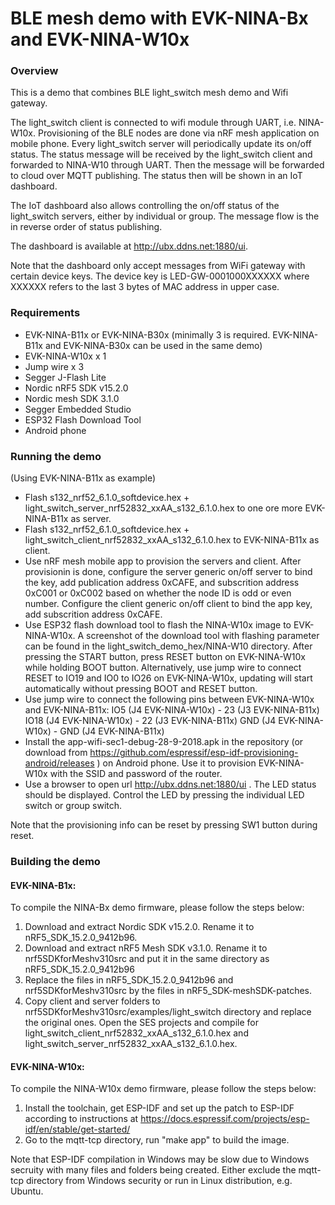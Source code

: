 # BLE mesh demo with EVK-NINA-Bx and EVK-NINA-W10x

### Overview
This is a demo that combines BLE light_switch mesh demo and Wifi gateway. 

The light_switch client is connected to wifi module through UART, i.e. NINA-W10x. Provisioning of the BLE nodes are done via nRF mesh application on mobile phone. Every light_switch server will periodically update its on/off status. The status message will be received by the light_switch client and forwarded to NINA-W10 through UART. Then the message will be forwarded to cloud over MQTT publishing. The status then will be shown in an IoT dashboard. 

The IoT dashboard also allows controlling the on/off status of the light_switch servers, either by individual or group. The message flow is the in reverse order of status publishing.

The dashboard is available at http://ubx.ddns.net:1880/ui. 

Note that the dashboard only accept messages from WiFi gateway with certain device keys. The device key is LED-GW-0001000XXXXXX where XXXXXX refers to the last 3 bytes of MAC address in upper case. 

### Requirements
- EVK-NINA-B11x or EVK-NINA-B30x (minimally 3 is required. EVK-NINA-B11x and EVK-NINA-B30x can be used in the same demo)
- EVK-NINA-W10x x 1
- Jump wire x 3
- Segger J-Flash Lite
- Nordic nRF5 SDK v15.2.0
- Nordic mesh SDK 3.1.0
- Segger Embedded Studio 
- ESP32 Flash Download Tool
- Android phone

### Running the demo
(Using EVK-NINA-B11x as example)
- Flash s132_nrf52_6.1.0_softdevice.hex + light_switch_server_nrf52832_xxAA_s132_6.1.0.hex to one ore more EVK-NINA-B11x as server. 
- Flash s132_nrf52_6.1.0_softdevice.hex + light_switch_client_nrf52832_xxAA_s132_6.1.0.hex to EVK-NINA-B11x as client.
- Use nRF mesh mobile app to provision the servers and client. After provisionin is done, configure the server generic on/off server to bind the key, add publication address 0xCAFE, and subscrition address 0xC001 or 0xC002 based on whether the node ID is odd or even number. Configure the client generic on/off client to bind the app key, add subscrition address 0xCAFE.
- Use ESP32 flash download tool to flash the NINA-W10x image to EVK-NINA-W10x. A screenshot of the download tool with flashing parameter can be found in the light_switch_demo_hex/NINA-W10 directory. After pressing the START button, press RESET button on EVK-NINA-W10x while holding BOOT button. Alternatively, use jump wire to connect RESET to IO19 and IO0 to IO26 on EVK-NINA-W10x, updating will start automatically without pressing BOOT and RESET button.
- Use jump wire to connect the following pins between EVK-NINA-W10x and EVK-NINA-B11x:
  IO5  (J4 EVK-NINA-W10x) - 23  (J3 EVK-NINA-B11x)
  IO18 (J4 EVK-NINA-W10x) - 22  (J3 EVK-NINA-B11x)
  GND  (J4 EVK-NINA-W10x) - GND (J4 EVK-NINA-B11x)
- Install the app-wifi-sec1-debug-28-9-2018.apk in the repository (or download from https://github.com/espressif/esp-idf-provisioning-android/releases ) on Android phone. Use it to provision EVK-NINA-W10x with the SSID and password of the router.
- Use a browser to open url http://ubx.ddns.net:1880/ui . The LED status should be displayed. Control the LED by pressing the individual LED switch or group switch.

Note that the provisioning info can be reset by pressing SW1 button during reset.

### Building the demo

#### EVK-NINA-B1x:

To compile the NINA-Bx demo firmware, please follow the steps below:
1. Download and extract Nordic SDK v15.2.0. Rename it to nRF5_SDK_15.2.0_9412b96.
2. Download and extract nRF5 Mesh SDK v3.1.0. Rename it to nrf5SDKforMeshv310src and put it in the same directory as nRF5_SDK_15.2.0_9412b96
3. Replace the files in nRF5_SDK_15.2.0_9412b96 and nrf5SDKforMeshv310src by the files in nRF5_SDK-meshSDK-patches. 
4. Copy client and server folders to nrf5SDKforMeshv310src/examples/light_switch directory and replace the original ones. Open the SES projects and compile for light_switch_client_nrf52832_xxAA_s132_6.1.0.hex and light_switch_server_nrf52832_xxAA_s132_6.1.0.hex.

#### EVK-NINA-W10x:

To compile the NINA-W10x demo firmware, please follow the steps below:
1. Install the toolchain, get ESP-IDF and set up the patch to ESP-IDF according to instructions at https://docs.espressif.com/projects/esp-idf/en/stable/get-started/ 
2. Go to the mqtt-tcp directory, run "make app" to build the image.

Note that ESP-IDF compilation in Windows may be slow due to Windows secruity with many files and folders being created. Either exclude the mqtt-tcp directory from Windows security or run in Linux distribution, e.g. Ubuntu.

 





